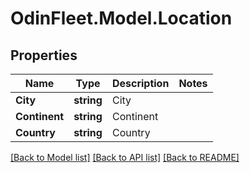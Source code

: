 # OdinFleet.Model.Location

## Properties

Name | Type | Description | Notes
------------ | ------------- | ------------- | -------------
**City** | **string** | City | 
**Continent** | **string** | Continent | 
**Country** | **string** | Country | 

[[Back to Model list]](../README.md#documentation-for-models) [[Back to API list]](../README.md#documentation-for-api-endpoints) [[Back to README]](../README.md)

